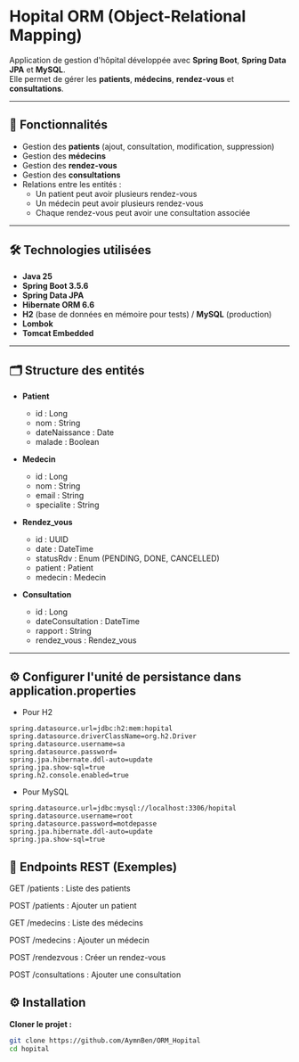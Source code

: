 # Hopital ORM (Object-Relational Mapping)

Application de gestion d'hôpital développée avec **Spring Boot**, **Spring Data JPA** et **MySQL**.  
Elle permet de gérer les **patients**, **médecins**, **rendez-vous** et **consultations**.

---

## 🚀 Fonctionnalités

- Gestion des **patients** (ajout, consultation, modification, suppression)
- Gestion des **médecins**
- Gestion des **rendez-vous**
- Gestion des **consultations**
- Relations entre les entités :
  - Un patient peut avoir plusieurs rendez-vous
  - Un médecin peut avoir plusieurs rendez-vous
  - Chaque rendez-vous peut avoir une consultation associée

---

## 🛠 Technologies utilisées

- **Java 25**
- **Spring Boot 3.5.6**
- **Spring Data JPA**
- **Hibernate ORM 6.6**
- **H2** (base de données en mémoire pour tests) / **MySQL** (production)
- **Lombok**
- **Tomcat Embedded**

---

## 🗂 Structure des entités

- **Patient**
  - id : Long
  - nom : String
  - dateNaissance : Date
  - malade : Boolean

- **Medecin**
  - id : Long
  - nom : String
  - email : String
  - specialite : String

- **Rendez_vous**
  - id : UUID
  - date : DateTime
  - statusRdv : Enum (PENDING, DONE, CANCELLED)
  - patient : Patient
  - medecin : Medecin

- **Consultation**
  - id : Long
  - dateConsultation : DateTime
  - rapport : String
  - rendez_vous : Rendez_vous

---
## ⚙️ Configurer l'unité de persistance dans application.properties 
- Pour H2
```properties 
spring.datasource.url=jdbc:h2:mem:hopital
spring.datasource.driverClassName=org.h2.Driver
spring.datasource.username=sa
spring.datasource.password=
spring.jpa.hibernate.ddl-auto=update
spring.jpa.show-sql=true
spring.h2.console.enabled=true
```

- Pour MySQL
``` properties
spring.datasource.url=jdbc:mysql://localhost:3306/hopital
spring.datasource.username=root
spring.datasource.password=motdepasse
spring.jpa.hibernate.ddl-auto=update
spring.jpa.show-sql=true
```

## 🔗 Endpoints REST (Exemples)

GET /patients : Liste des patients <br> 

POST /patients : Ajouter un patient<br>

GET /medecins : Liste des médecins<br>

POST /medecins : Ajouter un médecin<br>

POST /rendezvous : Créer un rendez-vous<br>

POST /consultations : Ajouter une consultation<br>

## ⚙️ Installation 

 **Cloner le projet :**

```bash
git clone https://github.com/AymnBen/ORM_Hopital
cd hopital
```


